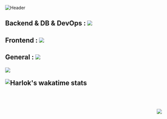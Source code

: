 ![Header](https://capsule-render.vercel.app/api?type=waving&height=200&width=100%&text=HI!&nbsp;I'm&nbsp;YANA!&color=gradient)
<!-- 스킬 START -->
<p align="center">
  <h2>Backend & DB & DevOps : </span><img src="https://skillicons.dev/icons?i=java,spring,gradle,mysql,mongodb,nodejs,aws,nginx,docker" /><br/>
  <h2>Frontend : </span><img src="https://skillicons.dev/icons?i=html,css,js,react,redux" /><br/>
  <h2>General : </span><img src="https://skillicons.dev/icons?i=git,github,idea,eclipse,vscode,figma,postman" />
</p>
<!-- 스킬 START -->
<!--
**Yana94Ko/Yana94Ko** is a ✨ _special_ ✨ repository because its `README.md` (this file) appears on your GitHub profile.

Here are some ideas to get you started:

- 🔭 I’m currently working on ...
- 🌱 I’m currently learning ...
- 👯 I’m looking to collaborate on ...
- 🤔 I’m looking for help with ...
- 💬 Ask me about ...
- 📫 How to reach me: ...
- 😄 Pronouns: ...
- ⚡ Fun fact: ...
-->

<!--깃허브 상태 START-->
<picture>
<source
  srcset="https://github-readme-stats.vercel.app/api?username=Yana94Ko&show_icons=true&theme=dark"
  media="(prefers-color-scheme: dark)"
/>
<source
  srcset="https://github-readme-stats.vercel.app/api?username=Yana94Ko&show_icons=true"
  media="(prefers-color-scheme: light), (prefers-color-scheme: no-preference)"
/>
<img src="https://github-readme-stats.vercel.app/api?username=Yana94Ko&show_icons=true" />
</picture>
<!--깃허브 상태 END-->

<!-- wakatime START-->
![Harlok's wakatime stats](https://github-readme-stats.vercel.app/api/wakatime?username=Yana94Ko)
<!-- wakatime START-->

<!--깃허브 language START
[![Yana94Ko's wakatime stats](https://github-readme-stats.vercel.app/api/wakatime?username=Yana94Ko)](https://github.com/anuraghazra/github-readme-stats)
깃허브 language END-->

<!--깃허브 most used language START
![Top Langs](https://github-readme-stats.vercel.app/api/top-langs/?username=Yana94Ko&layout=compact)
<!--깃허브 most used language END-->
  
  
  
<!--방문자 수 START-->
<p align="right">
  <br/>
  <br/>
  <img src = "https://hits.seeyoufarm.com/api/count/incr/badge.svg?url=https%3A%2F%2Fgithub.com%2FYana94Ko&count_bg=%2360BBE5&title_bg=%23AAAAAA&icon=&align=right&icon_color=%23E7E7E7&title=%EA%B9%83%ED%97%88%EB%B8%8C+%EB%B0%A9%EB%AC%B8%EC%9E%90+%EC%88%98&nbsp;%28&nbsp;hits+%7C+since+2023.05.21&nbsp;%29&edge_flat=false"/>
</p>
<!--방문자 수 END-->
